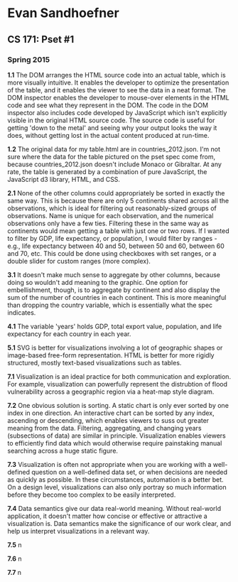 Evan Sandhoefner
================
CS 171: Pset #1
---------------
### Spring 2015

**1.1** The DOM arranges the HTML source code into an actual table, which is more visually intuitive. It enables the developer to optimize the presentation of the table, and it enables the viewer to see the data in a neat format. The DOM inspector enables the developer to mouse-over elements in the HTML code and see what they represent in the DOM. The code in the DOM inspector also includes code developed by JavaScript which isn't explicitly visible in the original HTML source code. The source code is useful for getting 'down to the metal' and seeing why your output looks the way it does, without getting lost in the actual content produced at run-time.

**1.2** The original data for my table.html are in countries_2012.json. I'm not sure where the data for the table pictured on the pset spec come from, because countries_2012.json doesn't include Monaco or Gibraltar. At any rate, the table is generated by a combination of pure JavaScript, the JavaScript d3 library, HTML, and CSS.

**2.1** None of the other columns could appropriately be sorted in exactly the same way. This is because there are only 5 continents shared across all the observations, which is ideal for filtering out reasonably-sized groups of observations. Name is unique for each observation, and the numerical observations only have a few ties. Filtering these in the same way as continents would mean getting a table with just one or two rows. If I wanted to filter by GDP, life expectancy, or population, I would filter by ranges - e.g., life expectancy between 40 and 50, between 50 and 60, between 60 and 70, etc. This could be done using checkboxes with set ranges, or a double slider for custom ranges (more complex).

**3.1** It doesn't make much sense to aggregate by other columns, because doing so wouldn't add meaning to the graphic. One option for embellishment, though, is to aggregate by continent and also display the sum of the number of countries in each continent. This is more meaningful than dropping the country variable, which is essentially what the spec indicates.

**4.1** The variable 'years' holds GDP, total export value, population, and life expectancy for each country in each year.

**5.1** SVG is better for visualizations involving a lot of geographic shapes or image-based free-form representation. HTML is better for more rigidly structured, mostly text-based visualizations such as tables.

**7.1** Visualization is an ideal practice for both communication and exploration. For example, visualization can powerfully represent the distrubtion of flood vulnerability across a geographic region via a heat-map style diagram.

**7.2** One obvious solution is sorting. A static chart is only ever sorted by one index in one direction. An interactive chart can be sorted by any index, ascending or descending, which enables viewers to suss out greater meaning from the data. Filtering, aggregating, and changing years (subsections of data) are similar in principle. Visualization enables viewers to efficiently find data which would otherwise require painstaking manual searching across a huge static figure.

**7.3** Visualization is often not appropriate when you are working with a well-defined question on a well-defined data set, or when decisions are needed as quickly as possible. In these circumstances, automation is a better bet. On a design level, visualizations can also only portray so much information before they become too complex to be easily interpreted.

**7.4** Data semantics give our data real-world meaning. Without real-world application, it doesn't matter how concise or effective or attractive a visualization is. Data semantics make the significance of our work clear, and help us interpret visualizations in a relevant way.   

**7.5** n

**7.6** n

**7.7** n